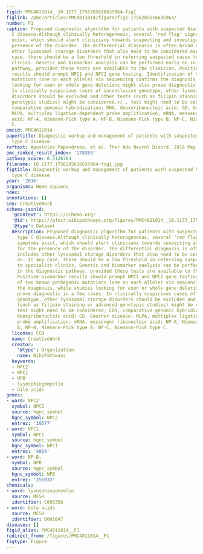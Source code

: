 ```yaml
---
figid: PMC4811014__10.1177_1756285616635964-fig1
figlink: /pmc/articles/PMC4811014/figure/fig1-1756285616635964/
number: F1
caption: Proposed diagnostic algorithm for patients with suspected Niemann-Pick type
  C disease.Although clinically heterogeneous, several ‘red flag’ signs and symptoms
  exist, which should alert clinicians towards suspecting and investigating for the
  presence of the disorder. The differential diagnosis is often broad and includes
  other lysosomal storage disorders that also need to be considered early on. In any
  case, there should be a low threshold in referring suspected cases to specialist
  clinics. Genetic and biomarker analysis can be performed early on in the diagnostic
  pathway, provided these tests are available to the clinician. Positive biomarker
  results should prompt NPC1 and NPC2 gene testing. Identification of two known pathogenic
  mutations (one on each allele) via sequencing confirms the diagnosis, while studies
  looking for exon or whole gene deletions might also prove diagnostic in a few cases.
  In clinically suspicious cases of inconclusive genotype, other lysosomal storage
  disorders should be excluded and other tests (such as filipin staining or advanced
  genotypic studies) might be considered.+/-, test might need to be considered; CGH,
  comparative genomic hybridization; DNA, deoxyribonucleic acid; GD, Gaucher disease;
  MLPA, multiplex ligation-dependent probe amplification; mRNA, messenger ribonucleic
  acid; NP-A, Niemann-Pick type A; NP-B, Niemann-Pick type B; NP-C, Niemann-Pick type
  C.
pmcid: PMC4811014
papertitle: Diagnostic workup and management of patients with suspected Niemann-Pick
  type C disease.
reftext: Apostolos Papandreou, et al. Ther Adv Neurol Disord. 2016 May;9(3):216-229.
pmc_ranked_result_index: '178359'
pathway_score: 0.5126764
filename: 10.1177_1756285616635964-fig1.jpg
figtitle: Diagnostic workup and management of patients with suspected Niemann-Pick
  type C disease
year: '2016'
organisms: Homo sapiens
ndex: ''
annotations: []
seo: CreativeWork
schema-jsonld:
  '@context': https://schema.org/
  '@id': https://pfocr.wikipathways.org/figures/PMC4811014__10.1177_1756285616635964-fig1.html
  '@type': Dataset
  description: Proposed diagnostic algorithm for patients with suspected Niemann-Pick
    type C disease.Although clinically heterogeneous, several ‘red flag’ signs and
    symptoms exist, which should alert clinicians towards suspecting and investigating
    for the presence of the disorder. The differential diagnosis is often broad and
    includes other lysosomal storage disorders that also need to be considered early
    on. In any case, there should be a low threshold in referring suspected cases
    to specialist clinics. Genetic and biomarker analysis can be performed early on
    in the diagnostic pathway, provided these tests are available to the clinician.
    Positive biomarker results should prompt NPC1 and NPC2 gene testing. Identification
    of two known pathogenic mutations (one on each allele) via sequencing confirms
    the diagnosis, while studies looking for exon or whole gene deletions might also
    prove diagnostic in a few cases. In clinically suspicious cases of inconclusive
    genotype, other lysosomal storage disorders should be excluded and other tests
    (such as filipin staining or advanced genotypic studies) might be considered.+/-,
    test might need to be considered; CGH, comparative genomic hybridization; DNA,
    deoxyribonucleic acid; GD, Gaucher disease; MLPA, multiplex ligation-dependent
    probe amplification; mRNA, messenger ribonucleic acid; NP-A, Niemann-Pick type
    A; NP-B, Niemann-Pick type B; NP-C, Niemann-Pick type C.
  license: CC0
  name: CreativeWork
  creator:
    '@type': Organization
    name: WikiPathways
  keywords:
  - NPC2
  - NPC1
  - NPB
  - lysosphingomyelin
  - bile acids
genes:
- word: NPC2
  symbol: NPC2
  source: hgnc_symbol
  hgnc_symbol: NPC2
  entrez: '10577'
- word: NPC1
  symbol: NPC1
  source: hgnc_symbol
  hgnc_symbol: NPC1
  entrez: '4864'
- word: NP-B,
  symbol: NPB
  source: hgnc_symbol
  hgnc_symbol: NPB
  entrez: '256933'
chemicals:
- word: lysosphingomyelin
  source: MESH
  identifier: C005356
- word: bile acids
  source: MESH
  identifier: D001647
diseases: []
figid_alias: PMC4811014__F1
redirect_from: /figures/PMC4811014__F1
figtype: Figure
---
```

